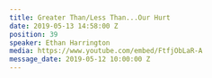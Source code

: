 ```yaml
---
title: Greater Than/Less Than...Our Hurt
date: 2019-05-13 14:58:00 Z
position: 39
speaker: Ethan Harrington
media: https://www.youtube.com/embed/FtfjObLaR-A
message_date: 2019-05-12 10:00:00 Z
---
```


